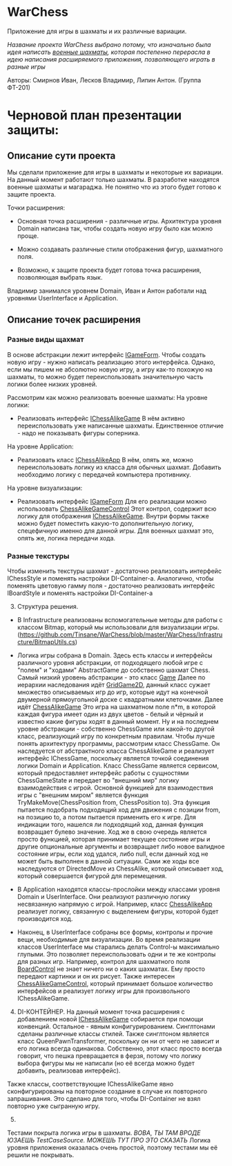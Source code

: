 # WarChess
Приложение для игры в шахматы и их различные вариации.

_Название проекта WarChess выбрано потому, что изначально была идея написать [военные шахматы](https://ru.wikipedia.org/wiki/%D0%91%D0%BE%D0%B5%D0%B2%D1%8B%D0%B5_%D1%88%D0%B0%D1%85%D0%BC%D0%B0%D1%82%D1%8B), которая постепенно перерасла в идею написания расширяемого приложения, позволяющего играть в разные игры_

Авторы: Смирнов Иван, Лесков Владимир, Липин Антон. (Группа ФТ-201)

# Черновой план презентации защиты:

## Описание сути проекта
Мы сделали приложение для игры в шахматы и некоторые их вариации.
На данный момент работают только шахматы.
В разработке находятся военные шахматы и магараджа.
Не понятно что из этого будет готово к защите проекта.

Точки расширения:
- Основная точка расширения - различные игры.
Архитектура уровня Domain написана так, чтобы создать новую игру было как можно проще.

- Можно создавать различные стили отображения фигур, шахматного поля.

- Возможно, к защите проекта будет готова точка расширения, позволяющая выбрать язык.

Владимир занимался уровнем Domain, Иван и Антон работали над уровнями UserInterface и Application.

## Описание точек расширения
### Разные виды щахмат
В основе абстракции лежит интерфейс [IGameForm](https://github.com/Tinsane/WarChess/blob/master/WarChess/UserInterface/IGameForm.cs).
Чтобы создать новую игру - нужно написать реализацию этого интерфейса.
Однако, если мы пишем не абсолютно новую игру, а игру как-то похожую на шахматы, то можно будет переиспользовать значительную часть логики более низких уровней.

Рассмотрим как можно реализовать военные шахматы:
На уровне логики:
- Реализовать интерфейс [IChessAlikeGame](https://github.com/Tinsane/WarChess/blob/master/WarChess/Domain/ChessAlikeApi/IChessAlikeGame.cs)
  В нём активно переиспользовать уже написанные шахматы.
  Единственное отличие - надо не показывать фигуры соперника.

На уровне Application:
- Реализовать класс
 [IChessAlikeApp](https://github.com/Tinsane/WarChess/blob/master/WarChess/Application/IChessAlikeApp.cs)
  В нём, опять же, можно переиспользовать логику из класса для обычных шахмат.
  Добавить необходимо логику с передачей компьютера противнику.

На уровне визуализации:
- Реализовать интерфейс [IGameForm](https://github.com/Tinsane/WarChess/blob/master/WarChess/UserInterface/IGameForm.cs)
  Для его реализации можно использовать [ChessAlikeGameControl](https://github.com/Tinsane/WarChess/blob/master/WarChess/UserInterface/ChessAlikeGameControl.cs)
  Этот контрол, содержит всю логику для отображения [IChessAlikeGame](https://github.com/Tinsane/WarChess/blob/master/WarChess/Domain/ChessAlikeApi/IChessAlikeGame.cs).
  Внутри формы также можно будет поместить какую-то дополнительную логику, спецефичную именно для данной игры.
  Для военных шахмат это, опять же, логика передачи хода.
  
### Разные текстуры
Чтобы изменить текстуры шахмат - достаточно реализовать интерфейс IChessStyle и поменять настройки DI-Container-а.
Аналогично, чтобы поменять цветовую гамму поля - достаточно реализовать интерфейс IBoardStyle и поменять настройки DI-Container-а

3. Структура решения.

  - В Infrastructure реализованы вспомогательные методы для работы с классом Bitmap, который мы использовали для визуализации игры.
  (https://github.com/Tinsane/WarChess/blob/master/WarChess/Infrastructure/BitmapUtils.cs)
  
  - Логика игры собрана в Domain. 
  Здесь есть классы и интерфейсы различного уровня абстракции,
  от подходящего любой игре с "полем" и "ходами" AbstractGame до собственно шахмат Chess.
  Самый низкий уровень абстракции - это класс [Game](https://github.com/Tinsane/WarChess/blob/master/WarChess/Domain/AbstractGame/Game.cs)
  Далее по иерархии наследования идёт [GridGame2D](https://github.com/Tinsane/WarChess/blob/master/WarChess/Domain/GridGame2D/GridGame2D.cs), данный класс сужает множество описываемых игр до игр, которые идут на конечной двумерной прямоугольной доске с квадратными клеточками.
  Далее идёт [ChessAlikeGame](https://github.com/Tinsane/WarChess/blob/master/WarChess/Domain/ChessAlike/ChessAlikeGame.cs) 
  Это игра на шахматном поле n\*m, в которой каждая фигура имеет один из двух цветов - белый и чёрный и известно какие фигуры ходят в данный момент.
  Ну и на последнем уровне абстракции - собственно ChessGame или какой-то другой класс, реализующий игру по конкретным правилам.
  Чтобы лучше понять архитектуру программы, рассмотрим класс ChessGame. Он наследуется от абстрактного класса ChessAlikeGame и реализует интерфейс IChessGame, поскольку является точкой соединения логики Domain и Application. Класс ChessGame является сервисом, который предоставляет интерфейс работы с сущностями ChessGameState и передает во "внешний мир" логику взаимодействия с игрой. Основной функцией для взаимодествия игры с "внешним миром" является функция TryMakeMove(ChessPosition from, ChessPosition to). Эта функция пытается подобрать подходящий ход для движения с позиции from, на позицию to, а потом пытается применить его к игре. Для индикации того, нашелся ли подходящий ход, данная функция возвращает булево значение. Ход же в свою очередь является просто функцией, которая принимает текущее состояние игры и другие опциональные аргументы и возвращает либо новое валидное состояние игры, если ход удался, либо null, если данный ход не может быть выполнен в данной ситуации. Сами же ходы все наследуются от DirectedMove из ChessAlike, который описывает ход, который совершается фигурой для перемещения.
  
  - В Application находятся классы-прослойки между классами уровня Domain и UserInterface.
    Они реализуют различную логику несвязанную напрямую с игрой.
	Например, класс [ChessAlikeApp](https://github.com/Tinsane/WarChess/blob/master/WarChess/Application/ChessAlikeApp.cs)
	реализует логику, связанную с выделением фигуры, которой будет производится ход.
	
  - Наконец, в UserInterface собраны все формы, контролы и прочие вещи, необходимые для визуализации.
    Во время реализации классов UserInterface мы старались делать Control-ы максимально глупыми.
	Это позволяет переиспользовать одни и те же контролы для разных игр.
	Например, контрол для шахматного поля [BoardControl](https://github.com/Tinsane/WarChess/blob/master/WarChess/UserInterface/BoardControl.cs) не знает ничего ни о каких шахматах. 
	Ему просто передают картинки и он их рисует.
	Также интересен [ChessAlikeGameControl](https://github.com/Tinsane/WarChess/blob/master/WarChess/UserInterface/ChessAlikeGameControl.cs), который принимает большое количество интерфейсов и реализует логику игры для произвольного IChessAlikeGame.
  
4. DI-КОНТЕЙНЕР.
На данный момент точка расширения с добавлением новой [IChessAlikeGame](https://github.com/Tinsane/WarChess/blob/master/WarChess/Domain/ChessAlikeApi/IChessAlikeGame.cs) собирается при помощи конвенций.
Остальное - явным конфигурированием.
Синглтонами сделаны различные классы стилей.
Также синглтоном является класс QueenPawnTransformer, поскольку он ни от чего не зависит и его логика всегда одинакова.
Собственно, этот класс просто всегда говорит, что пешка превращается в ферзя, потому что логику выбора фигуры мы не написали (но её всегда можно будет добавить, реализовав интерфейс).

Также классы, соответствующие IChessAlikeGame явно сконфигурированы на повторное создание в случае их повторного запрашивания.
Это сделано для того, чтобы DI-Container не взял повторно уже сыгранную игру.

5. 
Тестами покрыта логика игры в шахматы.
*ВОВА, ТЫ ТАМ ВРОДЕ ЮЗАЕШЬ TestCaseSource. МОЖЕШЬ ТУТ ПРО ЭТО СКАЗАТЬ*
Логика уровня приложения оказалась очень простой, поэтому тестами мы её решили не покрывать.
